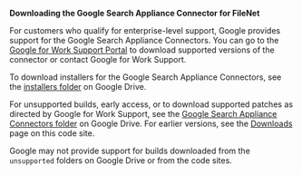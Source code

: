 **Downloading the Google Search Appliance Connector for FileNet**

For customers who qualify for enterprise-level support, Google
provides support for the Google Search Appliance Connectors. You can
go to the [Google for Work Support Portal](http://www.google.com/work/portal)
to download supported versions of the connector or contact Google for Work
Support.

To download installers for the Google Search Appliance Connectors, see the
[installers folder](https://drive.google.com/folderview?id=0B8wJWld5GWGYVlpvSTB1RUF5dzg&usp=sharing&tid=0B8wJWld5GWGYcnNUSTlvSTBwekU#list) on Google Drive.

For unsupported builds, early access, or to download supported patches
as directed by Google for Work Support, see the [Google Search Appliance Connectors folder](https://drive.google.com/folderview?id=0B8wJWld5GWGYcnNUSTlvSTBwekU&usp=sharing#list) on Google Drive. For earlier versions, see the [Downloads](http://code.google.com/p/google-enterprise-connector-file/downloads/list) page on this code site.

Google may not provide support for builds downloaded from the `unsupported` folders on Google Drive or from the code sites.
